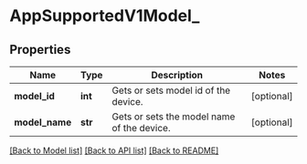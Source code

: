 # AppSupportedV1Model_

## Properties
Name | Type | Description | Notes
------------ | ------------- | ------------- | -------------
**model_id** | **int** | Gets or sets model id of the device. | [optional] 
**model_name** | **str** | Gets or sets the model name of the device. | [optional] 

[[Back to Model list]](../README.md#documentation-for-models) [[Back to API list]](../README.md#documentation-for-api-endpoints) [[Back to README]](../README.md)


